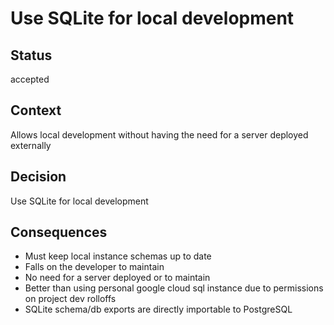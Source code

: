 # Use SQLite for local development

## Status

accepted

## Context

Allows local development without having the need for a server deployed externally

## Decision

Use SQLite for local development

## Consequences
- Must keep local instance schemas up to date
- Falls on the developer to maintain
- No need for a server deployed or to maintain
- Better than using personal google cloud sql instance due to permissions on project dev rolloffs
- SQLite schema/db exports are directly importable to PostgreSQL
